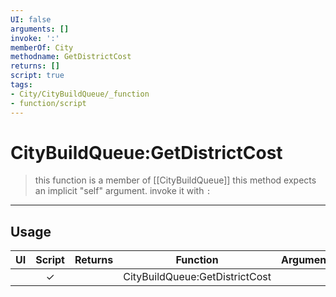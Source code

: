 ```yaml
---
UI: false
arguments: []
invoke: ':'
memberOf: City
methodname: GetDistrictCost
returns: []
script: true
tags:
- City/CityBuildQueue/_function
- function/script
---
```

# CityBuildQueue:GetDistrictCost
> this function is a member of [[CityBuildQueue]]
> this method expects an implicit "self" argument. invoke it with `:`
-----
## Usage
|  UI | Script | Returns | Function | Arguments |
|:---:|:------:|-------:|:--------:|:---------|
| |✓||CityBuildQueue:GetDistrictCost||
